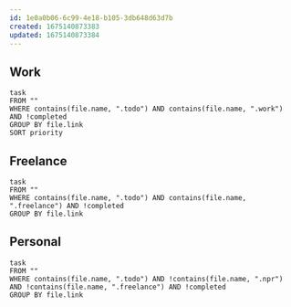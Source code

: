```yaml
---
id: 1e0a0b06-6c99-4e18-b105-3db648d63d7b
created: 1675140873383
updated: 1675140873384
---
```


## Work
```dataview 
task 
FROM ""
WHERE contains(file.name, ".todo") AND contains(file.name, ".work") AND !completed
GROUP BY file.link 
SORT priority
```

## Freelance
```dataview 
task 
FROM ""
WHERE contains(file.name, ".todo") AND contains(file.name, ".freelance") AND !completed
GROUP BY file.link
```
## Personal
```dataview 
task 
FROM ""
WHERE contains(file.name, ".todo") AND !contains(file.name, ".npr") AND !contains(file.name, ".freelance") AND !completed
GROUP BY file.link
```
